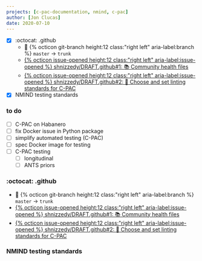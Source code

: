```yaml
---
projects: [c-pac-documentation, nmind, c-pac]
author: [Jon Clucas]
date: 2020-07-10
---
```


- [x] :octocat: .github
   - :truck: {% octicon git-branch height:12 class:"right left" aria-label:branch %} `master` → `trunk`
   - [{% octicon issue-opened height:12 class:"right left" aria-label:issue-opened %} shnizzedy/DRAFT.github#1: 📚 Community health files](https://github.com/shnizzedy/DRAFT.github/issues/1)
   - [{% octicon issue-opened height:12 class:"right left" aria-label:issue-opened %} shnizzedy/DRAFT.github#2: 👕 Choose and set linting standards for C-PAC](https://github.com/shnizzedy/DRAFT.github/issues/2)
- [x] NMIND testing standards

### to do

- [ ] C-PAC on Habanero
- [ ] fix Docker issue in Python package
- [ ] simplify automated testing (C-PAC)
- [ ] spec Docker image for testing
- [ ] C-PAC testing
   - [ ] longitudinal
   - [ ] ANTS priors

<!--more-->

### :octocat: .github

- :truck: {% octicon git-branch height:12 class:"right left" aria-label:branch %} `master` → `trunk`
- [{% octicon issue-opened height:12 class:"right left" aria-label:issue-opened %} shnizzedy/DRAFT.github#1: 📚 Community health files](https://github.com/shnizzedy/DRAFT.github/issues/1)
- [{% octicon issue-opened height:12 class:"right left" aria-label:issue-opened %} shnizzedy/DRAFT.github#2: 👕 Choose and set linting standards for C-PAC](https://github.com/shnizzedy/DRAFT.github/issues/2)

### NMIND testing standards